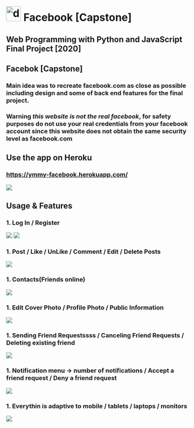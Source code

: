 # <img src="https://i.imgur.com/lNlSYJW.png" alt="drawing" width="40px"/> Facebook [Capstone]


## Web Programming with Python and JavaScript Final Project [2020]
## Facebok [Capstone]
### Main idea was to recreate facebook.com as close as possible including design and some of back end features for the final project.
### **Warning** ***this website is not the real facebook***, for safety purposes do not use your real credentials from your facebook account since this website does not obtain the same security level as facebook.com


## Use the app on Heroku
### https://ymmy-facebook.herokuapp.com/
![](https://i.imgur.com/XERO5rM.png)

## Usage & Features

### 1. Log In / Register
![](https://i.imgur.com/NAjkvhO.png)
![](https://i.imgur.com/nbs5wiU.png)

### 1. Post / Like / UnLike / Comment / Edit / Delete  Posts
![](https://i.imgur.com/o42WJB4.png)


### 1. Contacts(Friends online)
![](https://i.imgur.com/WmNhR0C.png)

### 1. Edit Cover Photo / Profile Photo / Public Information
![](https://i.imgur.com/AczmUeR.png)

### 1. Sending Friend Requestssss / Canceling Friend Requests / Deleting existing friend
![](https://i.imgur.com/xsNxpmj.png)

### 1. Notification menu -> number of notifications / Accept a friend request / Deny a friend request
![](https://i.imgur.com/tuakPvY.png)

### 1. Everythin is adaptive to mobile / tablets / laptops / monitors
![](https://i.imgur.com/N40g1EQ.png)

